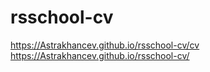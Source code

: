 # rsschool-cv
https://Astrakhancev.github.io/rsschool-cv/cv
https://Astrakhancev.github.io/rsschool-cv/

